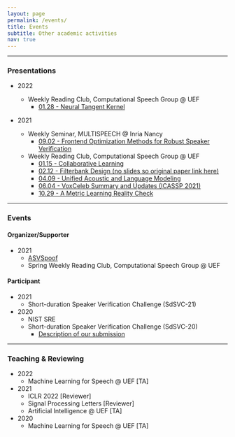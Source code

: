 ```yaml
---
layout: page
permalink: /events/
title: Events
subtitle: Other academic activities
nav: true
---
```


-------------------
### Presentations
* 2022
    * Weekly Reading Club, Computational Speech Group @ UEF
        * [01.28 - Neural Tangent Kernel](https://docs.google.com/presentation/d/1rRxHgD1xV7at43Db7dqODc4cM_pQ61A3mV4xlLgiy_4/edit?usp=sharing)

* 2021
    * Weekly Seminar, MULTISPEECH @ Inria Nancy
        * [09.02 - Frontend Optimization Methods for Robust Speaker Verification](https://docs.google.com/presentation/d/1FL5jMZPI-nyfCws-fgU9a15HH78dSXBbVQfJi3LGxlo/edit?usp=sharing)
    * Weekly Reading Club, Computational Speech Group @ UEF
        * [01.15 - Collaborative Learning](https://docs.google.com/presentation/d/1RCYFQbLoJRrvShqpsSdQSegddKyBBMTPn9bjX1EsKyE/edit?usp=sharing)
        * [02.12 - Filterbank Design (no slides so original paper link here)](https://arxiv.org/abs/1910.10400)
        * [04.09 - Unified Acoustic and Language Modeling](https://docs.google.com/presentation/d/1ZSCScHn7u2lrrSj0DFJX7v9h3LvlzLBq0Dypg8fWpXY/edit?usp=sharing)
        * [06.04 - VoxCeleb Summary and Updates (ICASSP 2021)](https://drive.google.com/file/d/1KFxa9bhyeR72uI5Q6plGc5ezncy1EOoG/view?usp=sharing)
        * [10.29 - A Metric Learning Reality Check](https://docs.google.com/presentation/d/1zU2vrKeAmY_9bmOio0URqi2NKaDTYC7UsfDc7SeQ2fw/edit?usp=sharing)

-------------------
### Events

#### Organizer/Supporter
* 2021
    * [ASVSpoof](https://www.asvspoof.org)
    * Spring Weekly Reading Club, Computational Speech Group @ UEF

#### Participant
* 2021
    * Short-duration Speaker Verification Challenge (SdSVC-21)
* 2020
    * NIST SRE
    * Short-duration Speaker Verification Challenge (SdSVC-20)
        * [Description of our submission](https://arxiv.org/abs/2007.13118)

-------------------
### Teaching & Reviewing
* 2022
    * Machine Learning for Speech @ UEF [TA]
* 2021
    * ICLR 2022 [Reviewer]
    * Signal Processing Letters [Reviewer]
    * Artificial Intelligence @ UEF [TA]
* 2020
    * Machine Learning for Speech @ UEF [TA]
